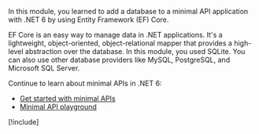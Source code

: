 In this module, you learned to add a database to a minimal API application with .NET 6 by using Entity Framework (EF) Core.

EF Core is an easy way to manage data in .NET applications. It's a lightweight, object-oriented, object-relational mapper that provides a high-level abstraction over the database. In this module, you used SQLite. You can also use other database providers like MySQL, PostgreSQL, and Microsoft SQL Server.

Continue to learn about minimal APIs in .NET 6:

- [Get started with minimal APIs](https://minimal-apis.github.io/?azure-portal=true)
- [Minimal API playground](https://github.com/DamianEdwards/MinimalApiPlayground?azure-portal=true)

[!include[](../../../includes/dotnet-summary.md)]
